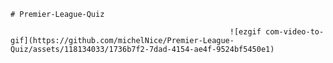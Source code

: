     # Premier-League-Quiz
                                                     
                                                     ![ezgif com-video-to-gif](https://github.com/michelNice/Premier-League-Quiz/assets/118134033/1736b7f2-7dad-4154-ae4f-9524bf5450e1)
                                 
